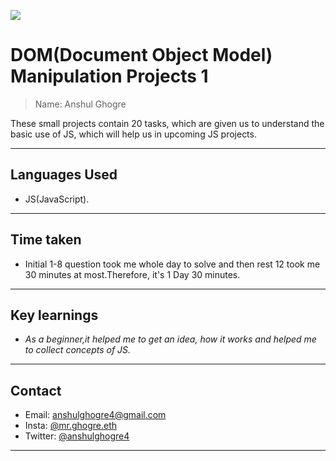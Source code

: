 ![](https://img.shields.io/badge/DOM-mini__projects-ff69b4)

# DOM(Document Object Model) Manipulation Projects 1

> Name: Anshul Ghogre

These small projects contain 20 tasks, which are given us to understand the basic use of JS, which will help us in upcoming JS projects.

---

## Languages Used

- JS(JavaScript).

---

## Time taken

- Initial 1-8 question took me whole day to solve and then rest 12 took me 30 minutes at most.Therefore, it's 1 Day 30 minutes.

---

## Key learnings

- _As a beginner,it helped me to get an idea, how it works and helped me to collect concepts of JS._

---

## Contact

- Email: anshulghogre4@gmail.com
- Insta: [@mr.ghogre.eth](https://www.instagram.com/mr.ghogre.eth/)
- Twitter: [@anshulghogre4](https://twitter.com/anshulghogre4)

---
